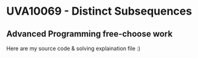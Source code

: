# UVA10069 - Distinct Subsequences
## Advanced Programming free-choose work

Here are my source code & solving explaination file :)
